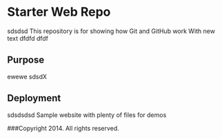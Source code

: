 # Starter Web Repo
sdsdsd
This repository is for showing how Git and GitHub work
With new text dfdfd
dfdf
## Purpose
ewewe sdsdX
## Deployment
sdsdsdsd
Sample website with plenty of files for demos

###Copyright
2014. All rights reserved.
